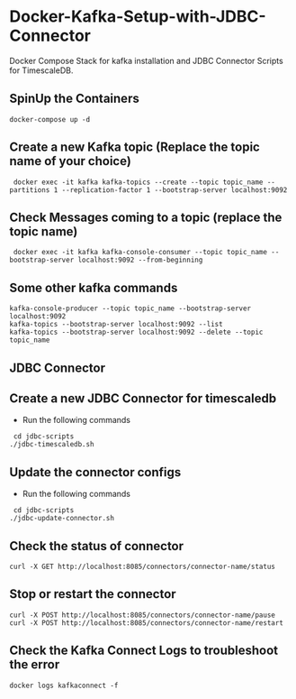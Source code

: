 # Docker-Kafka-Setup-with-JDBC-Connector
Docker Compose Stack for kafka installation and JDBC Connector Scripts for TimescaleDB.

## SpinUp the Containers

```
docker-compose up -d
```

## Create a new Kafka topic (Replace the topic name of your choice)
```
 docker exec -it kafka kafka-topics --create --topic topic_name --partitions 1 --replication-factor 1 --bootstrap-server localhost:9092
```

## Check Messages coming to a topic (replace the topic name)
```
 docker exec -it kafka kafka-console-consumer --topic topic_name --bootstrap-server localhost:9092 --from-beginning
```

## Some other kafka commands
```
kafka-console-producer --topic topic_name --bootstrap-server localhost:9092
kafka-topics --bootstrap-server localhost:9092 --list
kafka-topics --bootstrap-server localhost:9092 --delete --topic topic_name
```

## JDBC Connector

## Create a new JDBC Connector for timescaledb
- Run the following commands
```
 cd jdbc-scripts
./jdbc-timescaledb.sh
```

## Update the connector configs
- Run the following commands
```
 cd jdbc-scripts
./jdbc-update-connector.sh
```

## Check the status of connector
```
curl -X GET http://localhost:8085/connectors/connector-name/status
```
## Stop or restart the connector
```
curl -X POST http://localhost:8085/connectors/connector-name/pause
curl -X POST http://localhost:8085/connectors/connector-name/restart
```

## Check the Kafka Connect Logs to troubleshoot the error
```
docker logs kafkaconnect -f
```





